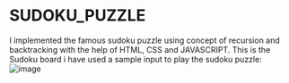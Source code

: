 # SUDOKU_PUZZLE
I implemented the famous sudoku puzzle using concept of recursion and backtracking with the help of HTML, CSS and JAVASCRIPT.
This is the Sudoku board i have used a sample input to play the sudoku puzzle:
![image](https://user-images.githubusercontent.com/104624680/177140659-7a21cb03-0b17-4a65-a8e7-63225a2f1eb1.png)

